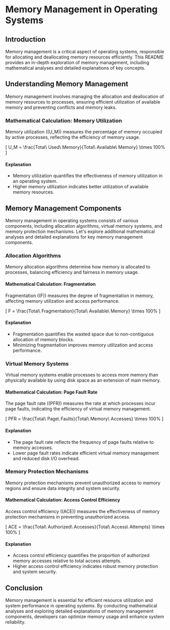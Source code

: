 # Memory Management in Operating Systems

## Introduction

Memory management is a critical aspect of operating systems, responsible for allocating and deallocating memory resources efficiently. This README provides an in-depth exploration of memory management, including mathematical analyses and detailed explanations of key concepts.

## Understanding Memory Management

Memory management involves managing the allocation and deallocation of memory resources to processes, ensuring efficient utilization of available memory and preventing conflicts and memory leaks.

### Mathematical Calculation: Memory Utilization

Memory utilization (\(U_M\)) measures the percentage of memory occupied by active processes, reflecting the efficiency of memory usage.

\[ U_M = \frac{Total\ Used\ Memory}{Total\ Available\ Memory} \times 100\% \]

#### Explanation

- Memory utilization quantifies the effectiveness of memory utilization in an operating system.
- Higher memory utilization indicates better utilization of available memory resources.

## Memory Management Components

Memory management in operating systems consists of various components, including allocation algorithms, virtual memory systems, and memory protection mechanisms. Let's explore additional mathematical analyses and detailed explanations for key memory management components.

### Allocation Algorithms

Memory allocation algorithms determine how memory is allocated to processes, balancing efficiency and fairness in memory usage.

#### Mathematical Calculation: Fragmentation

Fragmentation (\(F\)) measures the degree of fragmentation in memory, affecting memory utilization and access performance.

\[ F = \frac{Total\ Fragmentation}{Total\ Available\ Memory} \times 100\% \]

#### Explanation

- Fragmentation quantifies the wasted space due to non-contiguous allocation of memory blocks.
- Minimizing fragmentation improves memory utilization and access performance.

### Virtual Memory Systems

Virtual memory systems enable processes to access more memory than physically available by using disk space as an extension of main memory.

#### Mathematical Calculation: Page Fault Rate

The page fault rate (\(PFR\)) measures the rate at which processes incur page faults, indicating the efficiency of virtual memory management.

\[ PFR = \frac{Total\ Page\ Faults}{Total\ Memory\ Accesses} \times 100\% \]

#### Explanation

- The page fault rate reflects the frequency of page faults relative to memory accesses.
- Lower page fault rates indicate efficient virtual memory management and reduced disk I/O overhead.

### Memory Protection Mechanisms

Memory protection mechanisms prevent unauthorized access to memory regions and ensure data integrity and system security.

#### Mathematical Calculation: Access Control Efficiency

Access control efficiency (\(ACE\)) measures the effectiveness of memory protection mechanisms in preventing unauthorized access.

\[ ACE = \frac{Total\ Authorized\ Accesses}{Total\ Access\ Attempts} \times 100\% \]

#### Explanation

- Access control efficiency quantifies the proportion of authorized memory accesses relative to total access attempts.
- Higher access control efficiency indicates robust memory protection and system security.

## Conclusion

Memory management is essential for efficient resource utilization and system performance in operating systems. By conducting mathematical analyses and exploring detailed explanations of memory management components, developers can optimize memory usage and enhance system reliability.